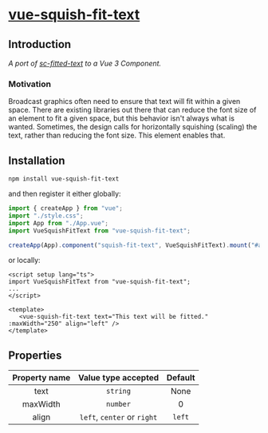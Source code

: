 # [vue-squish-fit-text](https://www.npmjs.com/package/vue-squish-fit-text)

## Introduction
_A port of [sc-fitted-text](https://github.com/SupportClass/sc-fitted-text) to a Vue 3 Component._

### Motivation
Broadcast graphics often need to ensure that text will fit within a given space. There are existing libraries out there that can reduce the font size of an element to fit a given space, but this behavior isn't always what is wanted. Sometimes, the design calls for horizontally squishing (scaling) the text, rather than reducing the font size. This element enables that.

## Installation

```
npm install vue-squish-fit-text
```
and then register it either globally:
```ts
import { createApp } from "vue";
import "./style.css";
import App from "./App.vue";
import VueSquishFitText from "vue-squish-fit-text";

createApp(App).component("squish-fit-text", VueSquishFitText).mount("#app");
```
or locally:
```vue
<script setup lang="ts">
import VueSquishFitText from "vue-squish-fit-text";
...
</script>

<template>
   <vue-squish-fit-text text="This text will be fitted." :maxWidth="250" align="left" />
</template>
```

## Properties
| Property name   | Value type accepted   | Default |
| :-------------: | :------------------:  | :------: |
| text | `string` | None |
| maxWidth | `number` | 0 |
| align | `left`, `center` or `right` | `left` |